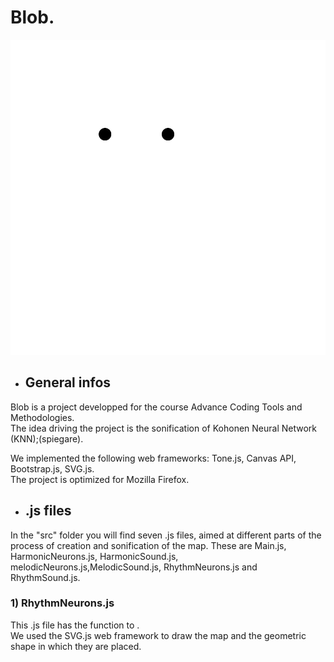 # Blob.
![](./images/blob.svg)

- ## General infos

Blob is a project developped for the course Advance Coding Tools and Methodologies. <br>
The idea driving the project is the sonification of Kohonen Neural Network (KNN);(spiegare). <br>

We implemented the following web frameworks: Tone.js, Canvas API, Bootstrap.js, SVG.js. <br>
The project is optimized for Mozilla Firefox. <br>

- ## .js files
In the "src" folder you will find seven .js files, aimed at different parts of the process of creation and sonification of the map. These are Main.js, HarmonicNeurons.js, HarmonicSound.js, melodicNeurons.js,MelodicSound.js, RhythmNeurons.js and RhythmSound.js. <br> 

### 1) RhythmNeurons.js 
This .js file has the function to . <br>
We used the SVG.js web framework to draw the map and the geometric shape in which they are placed. 




